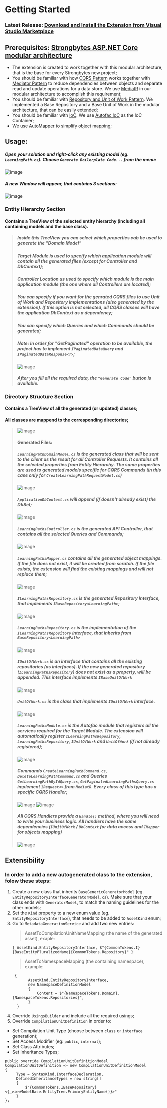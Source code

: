 # Getting Started

### Latest Release: [Download and Install the Extension from Visual Studio Marketplace](https://marketplace.visualstudio.com/items?itemName=Strongbytes.boilerplate-code-generator)

## Prerequisites: [Strongbytes ASP.NET Core modular architecture](https://github.com/Strongbytes/Knowledge-Spread)
* The extension is created to work together with this modular architecture, that is the base for every Strongbytes new project;
* You should be familiar with how [CQRS Pattern](https://martinfowler.com/bliki/CQRS.html) works together with [Mediator Pattern](https://refactoring.guru/design-patterns/mediator) to reduce dependencies between objects and separate read and update operations for a data store. We use [MediatR](https://github.com/jbogard/MediatR) in our modular architecture to accomplish this requirement;
* You should be familiar with [Repository and Unit of Work Pattern](https://www.programmingwithwolfgang.com/repository-and-unit-of-work-pattern/). We implemented a Base Repository and a Base Unit of Work in the modular architecture, that can be easily extended;
* You should be familiar with [IoC](https://en.wikipedia.org/wiki/Inversion_of_control). We use [Autofac IoC](https://github.com/autofac/Autofac) as the IoC Container;
* We use [AutoMapper](https://github.com/AutoMapper/AutoMapper) to simplify object mapping;

## Usage:
##### Open your solution and right-click any existing model (eg. `LearningPath.cs`). Choose `Generate Boilerplate Code...` from the menu:
![image](https://user-images.githubusercontent.com/2210051/123590754-be05ad80-d7f3-11eb-80a7-d2be1b5a7097.png)
##### A new Window will appear, that contains 3 sections:
![image](https://user-images.githubusercontent.com/2210051/123591067-353b4180-d7f4-11eb-9821-e2534479fe8d.png)

### Entity Hierarchy Section
#### Contains a TreeView of the selected entity hierarchy (including all containing models and the base class). 
> ##### Inside this TreeView you can select which properties cab be used to generate the *"Domain Model"*
> ##### *Target Module* is used to specify which application module will contain all the generated files (except for Controller and DbContext);
> ##### *Controller Location* us used to specify which module is the main application module (the one where all Controllers are located);
> ##### You can specify if you want for the genrated CQRS files to use Unit of Work and Repository implementations (also generated by the extension). If this option is not selected, all CQRS classes will have the application DbContext as a dependency;
> ##### You can specify which Queries and which Commands should be generated;
> ##### Note: In order for "GetPaginated" operation to be available, the project has to implement `IPaginatedDataQuery` and `IPaginatedDataResponse<T>`;
> ![image](https://user-images.githubusercontent.com/2210051/123592068-6ff1a980-d7f5-11eb-8762-053f4cc76cd6.png)
> ##### After you fill all the required data, the `"Generate Code"` button is available.

### Directory Structure Section
#### Contains a TreeView of all the generated (or updated) classes;
#### All classes are mappend to the corresponding directories;
> ![image](https://user-images.githubusercontent.com/2210051/123592556-06be6600-d7f6-11eb-898a-281b857b33f6.png)
>
>
> #### Generated Files:
> ##### `LearningPathDomainModel.cs` is the generated class that will be sent to the client as the result for all Controller Requests. It contains all the selected properties from Entity Hierarchy. The same properties are used to generated models specific for CQRS Commands (in this case only for `CreateLearningPathRequestModel.cs`)
> ![image](https://user-images.githubusercontent.com/2210051/123593077-c57a8600-d7f6-11eb-9deb-e7232a558474.png)
>
> ##### `ApplicationDbContext.cs` will append (if doesn't already exist) the DbSet;
> ![image](https://user-images.githubusercontent.com/2210051/123594003-d1b31300-d7f7-11eb-9182-5371747d28f1.png)
> 
> ##### `LearningPathsController.cs` is the generated API Controller, that contains all the selected Queries and Commands;
> ![image](https://user-images.githubusercontent.com/2210051/123594120-feffc100-d7f7-11eb-9659-ea5ba07fe920.png)
>
> ##### `LearningPathsMapper.cs` contains all the generated object mappings. If the file does not exist, it will be created from scratch. If the file exists, the extension will find the existing mappings and will not replace them;
> ![image](https://user-images.githubusercontent.com/2210051/123594302-366e6d80-d7f8-11eb-9235-399c84bbf114.png)
>
> ##### `ILearningPathsRepository.cs` is the generated Repository Interface, that implements `IBaseRepository<LearningPath>`;
> ![image](https://user-images.githubusercontent.com/2210051/123594529-7d5c6300-d7f8-11eb-8e1f-1998f31d627a.png)
>
> ##### `LearningPathsRepository.cs` is the implementation of the `ILearningPathsRepository` interface, that inherits from `BaseRepository<LearningPath>`
> ![image](https://user-images.githubusercontent.com/2210051/123594846-daf0af80-d7f8-11eb-91e4-0081418f0c1d.png)
>
> ##### `IUnitOfWork.cs` is an interface that contains all the existing repositories (as interfaces). If the new generated repository (`ILearningPathsRepository`) does not exist as a property, will be appended. This interface implements `IBaseUnitOfWork`
> ![image](https://user-images.githubusercontent.com/2210051/123595013-125f5c00-d7f9-11eb-89d6-a8720e3f2085.png)
>
> ##### `UnitOfWork.cs` is the class that implements `IUnitOfWork` interface. 
> ![image](https://user-images.githubusercontent.com/2210051/123595182-46d31800-d7f9-11eb-9b25-d5401c00718e.png)
>
> ##### `LearningPathsModule.cs` is the Autofac module that registers all the services required for the *Target Module*. The extension will automatically register `ILearningPathsRepository`, `LearningPathsRepository`, `IUnitOfWork` and `UnitOfWork` (if not already registered);
> ![image](https://user-images.githubusercontent.com/2210051/123595477-9f0a1a00-d7f9-11eb-8328-8fa33ed20fb3.png)
> 
> ##### Commands `CreateLearningPathCommand.cs`, `DeleteLearningPathCommand.cs` and Queries `GetLearningPathByIdQuery.cs`, `GetPaginatedLearningPathsQuery.cs` implement `IRequest<>` from `MediatR`. Every class of this type has a specific CQRS Handler;
> ![image](https://user-images.githubusercontent.com/2210051/123596816-4dfb2580-d7fb-11eb-9277-7ec6dd22eaab.png)
> ![image](https://user-images.githubusercontent.com/2210051/123596853-55223380-d7fb-11eb-9b64-1337b26ebb76.png)
> 
> ##### All CQRS Handlers provide a `Handle()` method, where you will need to write your business logic. All handlers have the same dependencies (`IUnitOfWork` / `DbContext` for data access and `IMapper` for objects mapping)
> ![image](https://user-images.githubusercontent.com/2210051/123596925-68cd9a00-d7fb-11eb-9599-e22d85f5594f.png)

## Extensibility
### In order to add a new autogenerated class to the extension, folow these steps:
1. Create a new class that inherits `BaseGenericGeneratorModel` (eg. `EntityRepositoryInterfaceGeneratorModel.cs`). Make sure that your class ends with `GeneratorModel`, to match the naming guidelines for the other models;
2. Set the `Kind` property to a new enum value (eg. `EntityRepositoryInterface`), that needs to be added to `AssetKind` enum;
3. Go to `MetadataGenerationService` and add two new entries:
    > AssetToCompilationUnitNameMapping (the name of the generated asset), exaple:
    ```
    { AssetKind.EntityRepositoryInterface, $"{CommonTokens.I}{BaseEntityPluralizedName}{CommonTokens.Repository}" }
    ```
    >
    > AssetToNamespaceMapping (the containing namespace), example:
    ```
     {
           AssetKind.EntityRepositoryInterface,
           new NamespaceDefinitionModel
           {
               Content = $"{NamespaceTokens.Domain}.{NamespaceTokens.Repositories}",
           }
      }
      ```
4. Override `UsingsBuilder` and include all the required usings;
5. Override `CompilationUnitDefinition` in order to:
* Set Compilation Unit Type (choose between `class` or `interface` generation);
* Set Access Modifier (eg: `public`, `internal`);
* Set Class Attributes;
* Set Inheritance Types;
```
public override CompilationUnitDefinitionModel CompilationUnitDefinition => new CompilationUnitDefinitionModel
{
     Type = SyntaxKind.InterfaceDeclaration,
     DefinedInheritanceTypes = new string[]
     {
         $"{CommonTokens.IBaseRepository}<{_viewModelBase.EntityTree.PrimaryEntityName()}>"
     }
};
```


